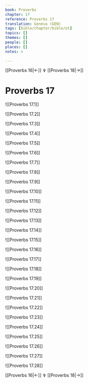 ```yaml
---
book: Proverbs
chapter: 17
reference: Proverbs 17
translation: Geneva (GEN)
tags: [bible/chapter/bible/ot]
topics: []
themes: []
people: []
places: []
notes: >
  
---
```


[[Proverbs 16|<-]] ✞ [[Proverbs 18|->]]

# Proverbs 17

![[Proverbs 17.1]]

![[Proverbs 17.2]]

![[Proverbs 17.3]]

![[Proverbs 17.4]]

![[Proverbs 17.5]]

![[Proverbs 17.6]]

![[Proverbs 17.7]]

![[Proverbs 17.8]]

![[Proverbs 17.9]]

![[Proverbs 17.10]]

![[Proverbs 17.11]]

![[Proverbs 17.12]]

![[Proverbs 17.13]]

![[Proverbs 17.14]]

![[Proverbs 17.15]]

![[Proverbs 17.16]]

![[Proverbs 17.17]]

![[Proverbs 17.18]]

![[Proverbs 17.19]]

![[Proverbs 17.20]]

![[Proverbs 17.21]]

![[Proverbs 17.22]]

![[Proverbs 17.23]]

![[Proverbs 17.24]]

![[Proverbs 17.25]]

![[Proverbs 17.26]]

![[Proverbs 17.27]]

![[Proverbs 17.28]]

[[Proverbs 16|<-]] ✞ [[Proverbs 18|->]]
